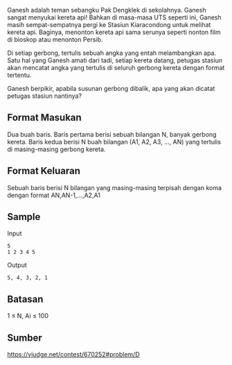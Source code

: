 Ganesh adalah teman sebangku Pak Dengklek di sekolahnya. Ganesh sangat menyukai kereta api! Bahkan di masa-masa UTS seperti ini, Ganesh masih sempat-sempatnya pergi ke Stasiun Kiaracondong untuk melihat kereta api. Baginya, menonton kereta api sama serunya seperti nonton film di bioskop atau menonton Persib.

Di setiap gerbong, tertulis sebuah angka yang entah melambangkan apa. Satu hal yang Ganesh amati dari tadi, setiap kereta datang, petugas stasiun akan mencatat angka yang tertulis di seluruh gerbong kereta dengan format tertentu.

Ganesh berpikir, apabila susunan gerbong dibalik, apa yang akan dicatat petugas stasiun nantinya?

## Format Masukan
Dua buah baris. Baris pertama berisi sebuah bilangan N, banyak gerbong kereta. Baris kedua berisi N buah bilangan (A1, A2, A3, ..., AN) yang tertulis di masing-masing gerbong kereta.

## Format Keluaran
Sebuah baris berisi N bilangan yang masing-masing terpisah dengan koma dengan format AN,AN-1,...,A2,A1

## Sample
Input
```
5
1 2 3 4 5
```
Output
```
5, 4, 3, 2, 1
```

## Batasan
1 ≤ N, Ai ≤ 100

## Sumber
https://vjudge.net/contest/670252#problem/D
